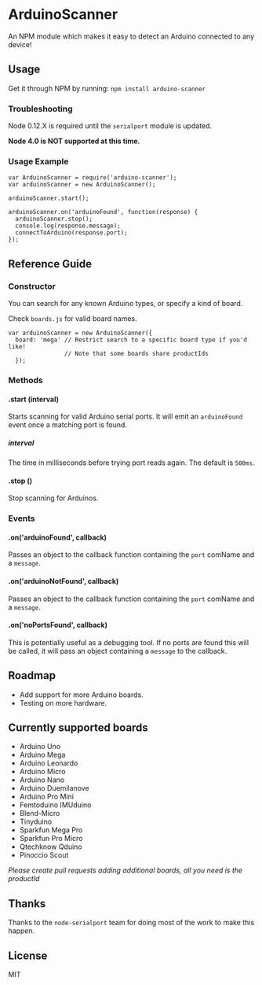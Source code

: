 # ArduinoScanner
An NPM module which makes it easy to detect an Arduino connected to any device!

## Usage
Get it through NPM by running: `npm install arduino-scanner`

### Troubleshooting
Node 0.12.X is required until the `serialport` module is updated.

**Node 4.0 is NOT supported at this time.**

### Usage Example

```node
var ArduinoScanner = require('arduino-scanner');
var arduinoScanner = new ArduinoScanner();

arduinoScanner.start();

arduinoScanner.on('arduinoFound', function(response) {
  arduinoScanner.stop();
  console.log(response.message);
  connectToArduino(response.port);
});
```

## Reference Guide
### Constructor
You can search for any known Arduino types, or specify a kind of board.

Check `boards.js` for valid board names.

```node
var arduinoScanner = new ArduinoScanner({
  board: 'mega' // Restrict search to a specific board type if you'd like!
                // Note that some boards share productIds
  });
```
### Methods
#### .start (interval)
Starts scanning for valid Arduino serial ports.
It will emit an `arduinoFound` event once a matching port is found.

##### interval
The time in milliseconds before trying port reads again.
The default is `500ms`.

#### .stop ()
Stop scanning for Arduinos.

### Events
#### .on('arduinoFound', callback)
Passes an object to the callback function containing the `port` comName and a `message`.

#### .on('arduinoNotFound', callback)
Passes an object to the callback function containing the `port` comName and a `message`.

#### .on('noPortsFound', callback)
This is potentially useful as a debugging tool. If no ports are found this will be called, it will pass an object containing a `message` to the callback.

## Roadmap
- Add support for more Arduino boards.
- Testing on more hardware.

## Currently supported boards
+ Arduino Uno
+ Arduino Mega
+ Arduino Leonardo
+ Arduino Micro
+ Arduino Nano
+ Arduino Duemilanove
+ Arduino Pro Mini
+ Femtoduino IMUduino
+ Blend-Micro
+ Tinyduino
+ Sparkfun Mega Pro
+ Sparkfun Pro Micro
+ Qtechknow Qduino
+ Pinoccio Scout

_Please create pull requests adding additional boards, all you need is the productId_

## Thanks
Thanks to the `node-serialport` team for doing most of the work to make this happen.

## License
MIT
